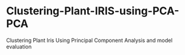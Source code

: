 # Clustering-Plant-IRIS-using-PCA-PCA
Clustering Plant Iris Using Principal Component Analysis and model evaluation
